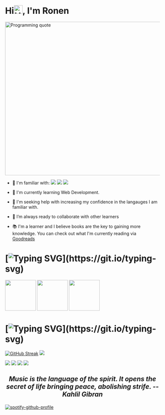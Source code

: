 <h1>Hi<img src="https://user-images.githubusercontent.com/1303154/88677602-1635ba80-d120-11ea-84d8-d263ba5fc3c0.gif" width="28px" alt="Hello gif">, I'm Ronen</h1>
<img src="https://github.com/RonenTGreat/RonenTGreat/blob/main/quote.gif" width="1000" height="500" alt="Programming quote"/>

- <p>🦾 I'm familiar with: <img src="https://img.shields.io/badge/Python-FFD43B?style=for-the-badge&logo=python&logoColor=darkgreen"/> <img src="https://img.shields.io/badge/C%2B%2B-00599C?style=for-the-badge&logo=c%2B%2B&logoColor=white" /> <img src="https://img.shields.io/badge/Java-ED8B00?style=for-the-badge&logo=java&logoColor=white"/> </p> 

- 🌱 I'm currently learning Web Development.
- 🤔 I'm seeking help with increasing my confidence in the langauges I am familiar with.
- 👯 I’m always ready to collaborate with other learners
- 📚 I'm a learner and I believe books are the key to gaining more knowledge. You can check out what I'm currently reading via [Goodreads](https://www.goodreads.com/ronentgreat)
 

# [![Typing SVG](https://readme-typing-svg.herokuapp.com?font=open+sans&color=FFFFFF&lines=How+to+reach+me?)](https://git.io/typing-svg)



<a href="https://twitter.com/Ronen_T_G"><img src="https://github.com/RonenTGreat/RonenTGreat/blob/main/Twitter-logo.png.png" width="100px"/></a>
<a href="mailto:ronenhammond@gmail.com?subject=Hello👋, I am..."><img src="https://github.com/RonenTGreat/RonenTGreat/blob/main/Gamil-logo.png.png" width="100px"/></a>
<a href="https://www.linkedin.com/in/ronen-hammond/"><img src="https://github.com/RonenTGreat/RonenTGreat/blob/main/linkedin%20logo%20icon.svg" width="100px"/></a>


  
# [![Typing SVG](https://readme-typing-svg.herokuapp.com?font=open+sans&color=FFFFFF&lines=What+gets+measured+gets+improved!)](https://git.io/typing-svg)
[![GitHub Streak](http://github-readme-streak-stats.herokuapp.com?user=RonenTGreat&theme=calm&hide_border=true)](https://git.io/streak-stats) 
![](https://github-profile-summary-cards.vercel.app/api/cards/profile-details?username=RonenTGreat&theme=calm)

![](https://github-readme-stats.vercel.app/api/top-langs/?username=RonenTGreat&theme=calm&layout=compact&langs_count=10&hide_border=true&count-private=true)
![](https://github-profile-summary-cards.vercel.app/api/cards/repos-per-language?username=RonenTGreat&theme=monokai)
![](https://github-profile-summary-cards.vercel.app/api/cards/most-commit-language?username=RonenTGreat&theme=monokai)
![](https://github-profile-summary-cards.vercel.app/api/cards/stats?username=RonenTGreat&theme=monokai)



## <p align= "center"> *Music is the language of the spirit. It opens the secret of life bringing peace, abolishing strife. -- Kahlil Gibran*</p>

[![spotify-github-profile](https://spotify-github-profile.vercel.app/api/view?uid=0o83bbalh9vwr0q9n1rxc52l0&cover_image=true&theme=default&bar_color_cover=true)](https://github.com/kittinan/spotify-github-profile)
